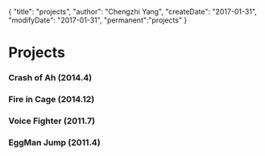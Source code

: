 {
    "title": "projects",
    "author": "Chengzhi Yang",
    "createDate": "2017-01-31",
    "modifyDate": "2017-01-31",
    "permanent":"projects"
}

# Projects
### Crash of Ah (2014.4)
### Fire in Cage (2014.12)
### Voice Fighter (2011.7)
### EggMan Jump (2011.4)
